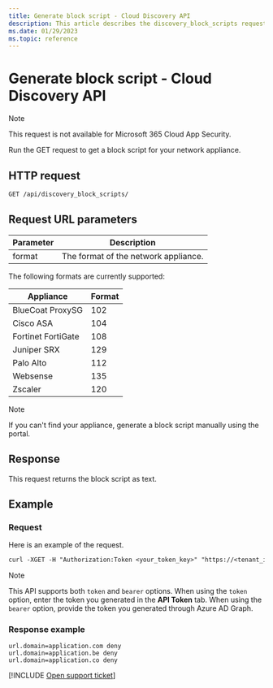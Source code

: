 ```yaml
---
title: Generate block script - Cloud Discovery API
description: This article describes the discovery_block_scripts request in the Defender for Cloud Apps Cloud Discovery API.
ms.date: 01/29/2023
ms.topic: reference
---
```

# Generate block script - Cloud Discovery API



> [!NOTE]
> This request is not available for Microsoft 365 Cloud App Security.

Run the GET request to get a block script for your network appliance.

## HTTP request

```rest
GET /api/discovery_block_scripts/
```

## Request URL parameters

| Parameter | Description |
| --- | --- |
| format | The format of the network appliance. |

The following formats are currently supported:

| Appliance | Format |
| --- | --- |
| BlueCoat ProxySG | 102 |
| Cisco ASA | 104 |
| Fortinet FortiGate | 108 |
| Juniper SRX | 129 |
| Palo Alto | 112 |
| Websense | 135 |
| Zscaler | 120 |

> [!NOTE]
> If you can't find your appliance, generate a block script manually using the portal.

## Response

This request returns the block script as text.

## Example

### Request

Here is an example of the request.

```rest
curl -XGET -H "Authorization:Token <your_token_key>" "https://<tenant_id>.<tenant_region>.portal.cloudappsecurity.com/api/discovery_block_scripts/?format=102&type=banned"
```

> [!NOTE]
> This API supports both `token` and `bearer` options. When using the `token` option, enter the token you generated in the **API Token** tab.
> When using the `bearer` option, provide the token you generated through Azure AD Graph.

### Response example

```text
url.domain=application.com deny
url.domain=application.be deny
url.domain=application.co deny
```

[!INCLUDE [Open support ticket](includes/support.md)]
